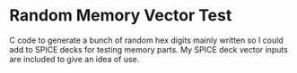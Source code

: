 # Random Memory Vector Test
C code to generate a bunch of random hex digits mainly written so I could add to SPICE decks for testing memory parts.  My SPICE deck vector inputs are included to give an idea of use.
